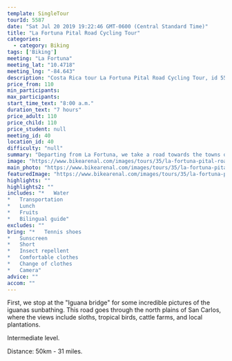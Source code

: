 ```yaml
---
template: SingleTour
tourId: 5587
date: "Sat Jul 20 2019 19:22:46 GMT-0600 (Central Standard Time)"
title: "La Fortuna Pital Road Cycling Tour"
categories: 
  - category: Biking
tags: ['Biking']
meeting: "La Fortuna"
meeting_lat: "10.4718"
meeting_lng: "-84.643"
description: "Costa Rica tour La Fortuna Pital Road Cycling Tour, id 5587"
price_from: 110
min_participants: 
max_participants: 
start_time_text: "8:00 a.m."
duration_text: "7 hours"
price_adult: 110
price_child: 110
price_student: null
meeting_id: 40
location_id: 40
difficulty: "null"
summary: "Departing from La Fortuna, we take a road towards the towns of Muelle and Pital. People who like the speed and the flat terrain will love this tour. Plains and plains for sprinters or faster riders."
image: "https://www.bikearenal.com/images/tours/35/la-fortuna-pital-road-cycling-tour.jpg"
main_photo: "https://www.bikearenal.com/images/tours/35/la-fortuna-pital-road-cycling-tour.jpg"
featuredImage: "https://www.bikearenal.com/images/tours/35/la-fortuna-pital-road-cycling-tour.jpg"
highlights: ""
highlights2: ""
includes: "*   Water
*   Transportation
*   Lunch
*   Fruits
*   Bilingual guide"
excludes: ""
bring: "*   Tennis shoes
*   Sunscreen
*   Short
*   Insect repellent
*   Comfortable clothes
*   Change of clothes
*   Camera"
advice: ""
accom: ""
---
```

First, we stop at the "Iguana bridge" for some incredible pictures of the iguanas sunbathing. This road goes through the north plains of San Carlos, where the views include sloths, tropical birds, cattle farms, and local plantations.

Intermediate level.

Distance: 50km - 31 miles.